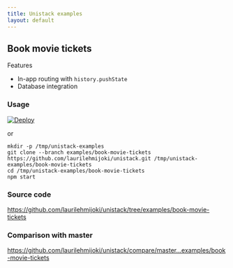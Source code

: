 ```yaml
---
title: Unistack examples
layout: default
---
```


## Book movie tickets

Features

* In-app routing with `history.pushState`
* Database integration

### Usage

[![Deploy](https://www.herokucdn.com/deploy/button.png)](https://heroku.com/deploy?template=https://github.com/laurilehmijoki/unistack/tree/examples/book-movie-tickets)

or

    mkdir -p /tmp/unistack-examples
    git clone --branch examples/book-movie-tickets https://github.com/laurilehmijoki/unistack.git /tmp/unistack-examples/book-movie-tickets
    cd /tmp/unistack-examples/book-movie-tickets
    npm start

### Source code

<https://github.com/laurilehmijoki/unistack/tree/examples/book-movie-tickets>

### Comparison with master

<https://github.com/laurilehmijoki/unistack/compare/master...examples/book-movie-tickets>
